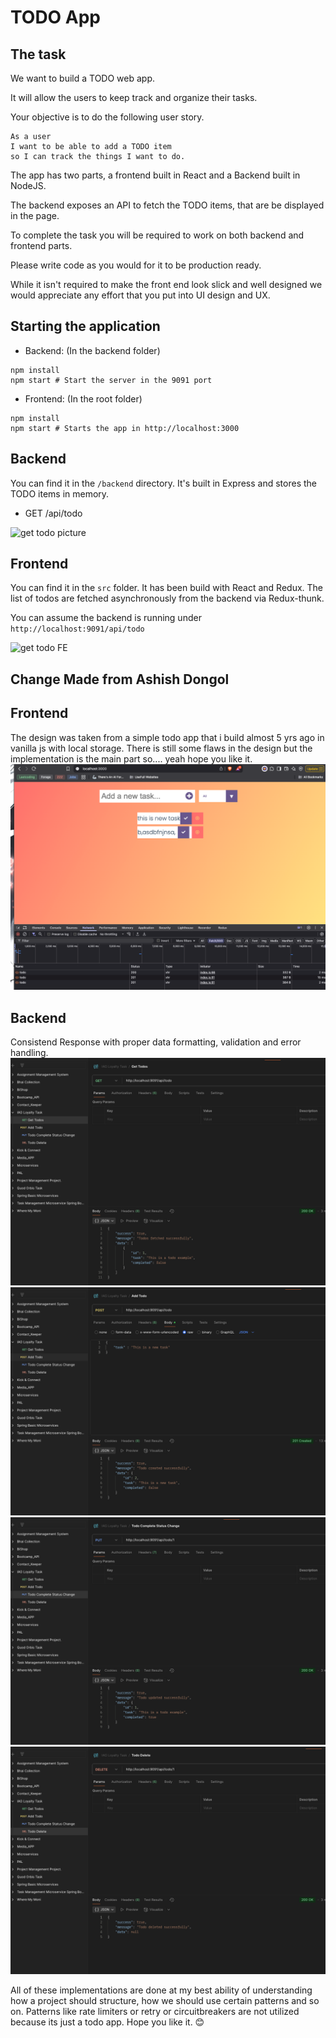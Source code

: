 # TODO App

## The task

We want to build a TODO web app.

It will allow the users to keep track and organize their tasks.

Your objective is to do the following user story.

```
As a user
I want to be able to add a TODO item
so I can track the things I want to do.
```

The app has two parts, a frontend built in React and a Backend built in NodeJS.

The backend exposes an API to fetch the TODO items, that are be displayed in the page.

To complete the task you will be required to work on both backend and frontend parts.

Please write code as you would for it to be production ready.

While it isn't required to make the front end look slick and well designed we would appreciate any effort that you put into UI design and UX.

## Starting the application

- Backend: (In the backend folder)

```shell
npm install
npm start # Start the server in the 9091 port
```

- Frontend: (In the root folder)

```shell
npm install
npm start # Starts the app in http://localhost:3000
```

## Backend

You can find it in the `/backend` directory. It's built in Express and stores the TODO items in memory.

- GET /api/todo

![get todo picture](docs/get_todo_endpoint.png "Get TODO")

## Frontend

You can find it in the `src` folder. It has been build with React and Redux. The list of todos are fetched asynchronously from the backend via Redux-thunk.

You can assume the backend is running under `http://localhost:9091/api/todo`

![get todo FE](docs/get_todo_frontend.png "GET todo frontend")

## Change Made from Ashish Dongol

## Frontend

The design was taken from a simple todo app that i build almost 5 yrs ago in vanilla js with local storage. There is still some flaws in the design but the implementation is the main part so.... yeah hope you like it.
![get todo picture](docs/Frontend.png "Get TODO")

## Backend

Consistend Response with proper data formatting, validation and error handling.
![get todo picture](docs/Endpoint_1_Get_Todo.png "Get TODO")
![get todo picture](docs/Endpoint_2_Add_Todo.png "Get TODO")
![get todo picture](docs/Endpoint_3_Status_Change.png "Get TODO")
![get todo picture](docs/Endpoint_4_Delete_Todo.png "Get TODO")

All of these implementations are done at my best ability of understanding how a project should structure, how we should use certain patterns and so on. Patterns like rate limiters or retry or circuitbreakers are not utilized because its just a todo app. Hope you like it. 😊
